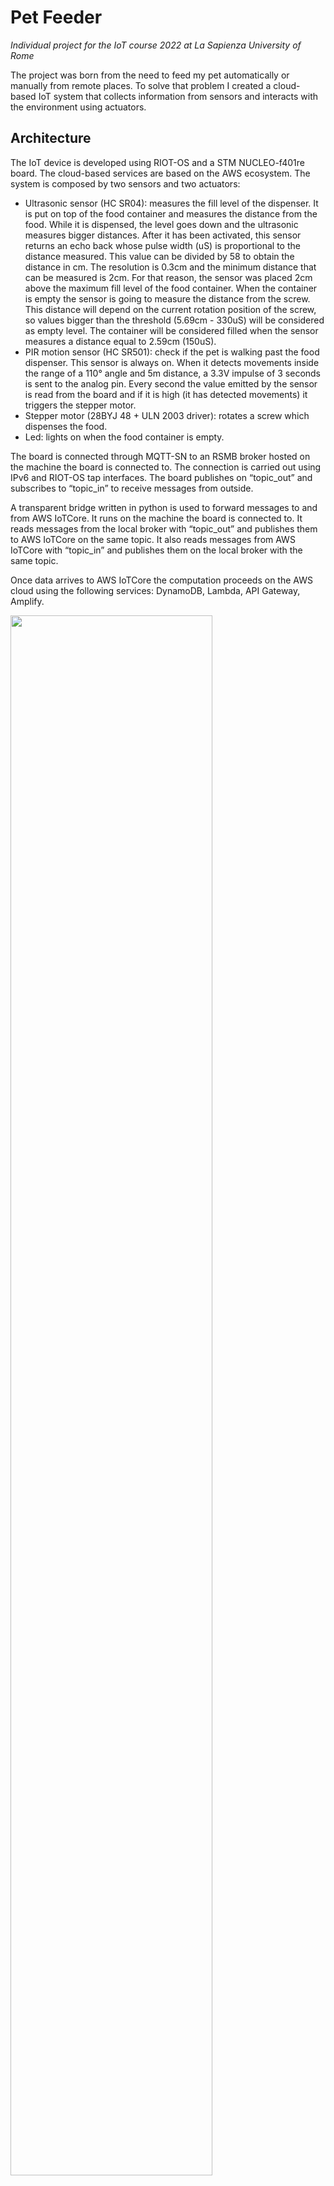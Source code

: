 # Pet Feeder
*Individual project for the IoT course 2022 at La Sapienza University of Rome*

The project was born from the need to feed my pet automatically or manually from remote places. To solve that problem I created a cloud-based IoT system that collects information from sensors and interacts with the environment using actuators.

## Architecture
The IoT device is developed using RIOT-OS and a STM NUCLEO-f401re board. The cloud-based services are based on the AWS ecosystem.
The system is composed by two sensors and two actuators:
- Ultrasonic sensor (HC SR04): measures the fill level of the dispenser. It is put on top of the food container and measures the distance from the food. While it is dispensed, the level goes down and the ultrasonic measures bigger distances.
After it has been activated, this sensor returns an echo back whose pulse width (uS) is proportional to the distance measured. This value can be divided by 58 to obtain the distance in cm. The resolution is 0.3cm and the minimum distance that can be measured is 2cm. For that reason, the sensor was placed 2cm above the maximum fill level of the food container.
When the container is empty the sensor is going to measure the distance from the screw. This distance will depend on the current rotation position of the screw, so values bigger than the threshold (5.69cm - 330uS) will be considered as empty level. The container will be considered filled when the sensor measures a distance equal to 2.59cm (150uS).
- PIR motion sensor (HC SR501): check if the pet is walking past the food dispenser. This sensor is always on. When it detects movements inside the range of a 110° angle and 5m distance, a 3.3V impulse of 3 seconds is sent to the analog pin. Every second the value emitted by the sensor is read from the board and if it is high (it has detected movements) it triggers the stepper motor.
- Stepper motor (28BYJ 48 + ULN 2003 driver): rotates a screw which dispenses the food.
- Led: lights on when the food container is empty.

The board is connected through MQTT-SN to an RSMB broker hosted on the machine the board is connected to. The connection is carried out using IPv6 and RIOT-OS tap interfaces. The board publishes on “topic_out” and subscribes to “topic_in” to receive messages from outside.

A transparent bridge written in python is used to forward messages to and from AWS IoTCore. It runs on the machine the board is connected to. It reads messages from the local broker with “topic_out” and publishes them to AWS IoTCore on the same topic. It also reads messages from AWS IoTCore with “topic_in” and publishes them on the local broker with the same topic.

Once data arrives to AWS IoTCore the computation proceeds on the AWS cloud using the following services: DynamoDB, Lambda, API Gateway, Amplify.

<img src="./Media/diagram.png" width="80%">

## Network
In the network there will be transmitted only the fill level coming from the board and the dispense message going to the board. These messages are less than 25 bytes, so even a narrow band will be suitable for our use. Low latency is required to deliver the dispense message, as the user expects its action of clicking the button on the web dashboard to be executed in the range of 1 to 5 seconds.
- The average measured latency of the system from the moment in which the ultrasonic sensor is asked to read the fill level to the point in which the result is integrated in the dashboard is less than 2 seconds. That is also because of the time the browser takes to update after it receives a message from the WebSocket.
- The average measured latency of the system from the moment in which the user requests a dispense from the dashboard to the point in which the stepper motor actually dispenses food is less than 1 second.
- The average round trip time from the moment in which the user requests a dispense from the dashboard to the point in which the new fill level is integrated in the dashboard is less than 5 seconds. That is because the fill level is measured after the dispenser has finished dispensing food and this process takes up to 2 seconds.

These latencies are short enough to not affect the usability of the system and are compliant with the objectives set before the development.

Data is transmitted every time the user asks to dispense food and every time food is dispensed (to store the fill level in the cloud). In the first case the message will have a fixed length of 22 bytes. In the second case the message will have a fixed length of 17 bytes. Clearly there will be overhead due to headers necessary to transmit the messages. MQTT-SN was chosen as the protocol to transmit messages because of its characteristics suitable for IoT applications, in particular for its small overhead.

## Logic
This IoT system follows the 'Sense-Think-Act' paradigm.

When the PIR motion sensor detects a pet walking past the dispenser it sends an impulse to an analog pin which is read every second. When the impulse is detected a callback function is called and the stepper motor is activated to do 2000 steps and dispense food. A timer is set to disable the stepper for a certain amount of time and avoid it dispensing food every time the pet walks past. The user can also dispense food from remotely using a web dashboard.

After having dispensed food, the ultrasonic sensor is activated to measure the fill level of the food container. If the value is over a threshold the led is switched on to report that it needs to be filled. If the led is on but the container has been filled, it is switched off.

The application collects and stores only the fill level coming from the ultrasonic sensor. This happens after every time food is dispensed, both if as a consequence of motion detection or if the user has manually dispensed it. These data are then stored in AWS DynamoDB to be included in the web dashboard.

The computation linked to sensors and actuators is carried on entirely on the board, while the cloud only manages the communications with the user via the web dashboard. The following AWS services were used:

DynamoDB:
- table: connections; partition key: conn_id (String)
- table: pet_feeder; partition key: id_time (Number); column: fill_level (String)

API Gateway:
- name: update_level; protocol: WebSocket; routes: connect (linked to lambda function websocket_connect.py) and disconnect (linked to lambda function websocket_disconnect.py)
- name: petfeeder_api; protocol: REST; resources: GET (linked to lambda function read_level_from_db.py) and POST (linked to lambda function publish_dispense_to_iotcore.py)

AWS Amplify:
- Code inside WebApp folder

IoTCore:
- rule: perfeeder_store; rule query statement: SELECT message FROM 'topic_out'; actions:
Insert a message into a DynamoDB table (partition key value: ${timestamp()}; write message data to this column: fill_level) and
Send a message to a lambda function (send_to_websocket.py).
- messages format: topic_in {“message” : “dispense”}; topic_out {“message” : “%value”} where %value is an integer

Lambda functions:
- publish_dispense_to_iotcore: publishes the dispense message to topic_in.
- read_level_from_db: returns the elements from DynamoDB table “pet_feeder” whose id_time is not older than one hour before when it is called.
- send_to_websocket: sends the new value to all active WebSocket connections.
- websocket_connect: stores in DynamoDB table “connections” the connection id in input.
- websocket_disconnect: deletes from DynamoDB table “connections” the connection id in input.

Policies were set up using AWS IAM (Identity and Access Management) to ensure proper communication between the above services.

## How to setup and run the system

1. Configure the AWS cloud system:
- Lambda. Create five lambda functions in python using the code provided in the folder LambdaFunctions. The functions are: publish_dispense_to_iotcore, read_level_from_db, send_to_websocket, websocket_connect, websocket_disconnect.
- DynamoDB. Create two tables: connections (with partition key “conn_id” of type String) and pet_feeder (with partition key “id_time” of type Number).
- IoTCore. Create a new Thing. Then set up a new rule using the selector “SELECT message FROM 'topic_out'” and two actions: insert message in DynamoDB table (with partition key value “${timestamp()}” and write message data to the column “fill_level”) and sends a message to the lambda function “send_to_websocket.py”.
- API Gateway. Create a REST API with resources GET (linked to lambda function read_level_from_db.py) and POST (linked to lambda function publish_dispense_to_iotcore.py). Create a WebSocket API with routes “connect” (linked to lambda function websocket_connect.py) and “disconnect” (linked to lambda function websocket_disconnect.py). Inside the lambda function send_to_websocket.py update the endpoint url with the one provided by the API gateway.
- Amplify. Create a new app and upload the code provided in the WebApp folder. In the file index.js update the API endpoints into the functions webSocketLaunch, dispense and callApi.
- IAM. Set up all the policies needed to allow the services to communicate between them.

2. Connect all the sensors and actuators to the board using the following schema:
<img src="./Media/wiring.png" width="80%">

3. Clone the [mosquitto.rsmb repository](https://github.com/eclipse/mosquitto.rsmb.git) to your machine, go inside the folder mosquitto.rsmb/rsmb/src and compile the code using the command “make”. In the folder mosquitto.rsmb/rsmb create a file called config.conf and paste inside it the following code:
`listener 1885 INADDR_ANY mqtts \n ipv6 true \n listener 1886 INADDR_ANY \n ipv6 true`.
In the folder mosquitto.rsmb/rsmb launch the command “./src/broker_mqtts config.conf” to open the local MQTT broker.

4. Inside the file transparent_bridge.py configure the following parameters: host, rootCAPath, certificatePath, privateKeyPath. You should download the necessary files from AWS IotCore. Launch the transparent bridge using the command “python3 transparent_bridge.py”.

5. Clone the [RIOT repository](https://github.com/RIOT-OS/RIOT.git) to your machine and put it inside our RiotCode folder. Then connect the board to the machine and launch the command “make flash” to compile the code and upload it to the MCU. On the machine launch the command "sudo ip a a 2000:2::1 dev tap0". Restart the board through the reset button.

6. Open the Web App at the link provided by AWS Amplify and use the system!

## Miscellaneous
Some 3D models for printed parts were taken from the following links:
https://www.thingiverse.com/thing:14452
https://www.thingiverse.com/thing:548975
https://www.thingiverse.com/thing:3051036
Two accessories were designed specifically for this project. All 3D models can be found in the 3D folder.

[Here](https://www.youtube.com/) is the video of a demonstration of the final system.
[Here](https://www.hackster.io/) is a step-by-step tutorial.
[Here](https://www.hackster.io/) is a blog post related to this project.
[Here](https://dev.d26dl44y42s2gz.amplifyapp.com) is the dashboard.
